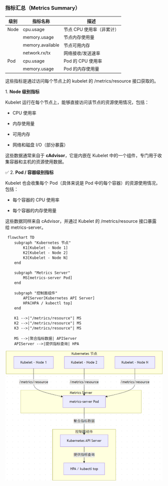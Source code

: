 ### 指标汇总（Metrics Summary）

| 级别 | 指标名称 | 描述 | 
| -- | -- | -- |
| Node | cpu.usage | 节点 CPU 使用率（非累计） | 
|   | memory.usage | 节点内存使用量 | 
|   | memory.available | 节点可用内存 | 
|   | network.rx/tx | 网络接收/发送速率 | 
| Pod | cpu.usage | Pod 的 CPU 使用率 | 
|   | memory.usage | Pod 的内存使用量 | 


这些指标是通过访问每个节点上的 kubelet 的 /metrics/resource 接口获取的。

1. **Node 级别指标**

Kubelet 运行在每个节点上，能够直接访问该节点的资源使用情况，包括：

- CPU 使用率

- 内存使用量

- 可用内存

- 网络和磁盘 I/O（部分暴露）

这些数据通常来自于 **cAdvisor**，它是内嵌在 Kubelet 中的一个组件，专门用于收集容器和主机的资源使用数据。

✅ 2. **Pod / 容器级别指标**

Kubelet 也会收集每个 Pod（具体来说是 Pod 中的每个容器）的资源使用情况，包括：

- 每个容器的 CPU 使用率

- 每个容器的内存使用量

这些数据同样来自 cAdvisor，并通过 Kubelet 的 /metrics/resource 接口暴露给 metrics-server。

```
 flowchart TD
    subgraph "Kubernetes 节点"
        K1[Kubelet - Node 1]
        K2[Kubelet - Node 2]
        K3[Kubelet - Node N]
    end

    subgraph "Metrics Server"
        MS[metrics-server Pod]
    end

    subgraph "控制面组件"
        APIServer[Kubernetes API Server]
        HPA[HPA / kubectl top]
    end

    K1 -->|"/metrics/resource"| MS
    K2 -->|"/metrics/resource"| MS
    K3 -->|"/metrics/resource"| MS

    MS -->|聚合指标数据| APIServer
    APIServer -->|提供指标查询| HPA
```

![](images/WEBRESOURCE2498d31a302f434aaef5ef0892dd7708image.png)